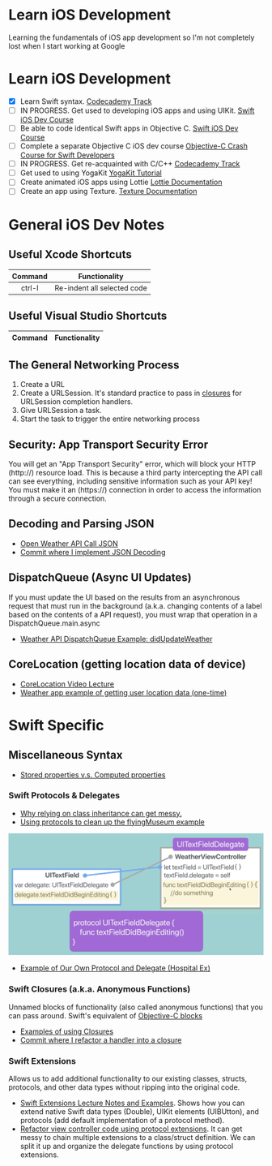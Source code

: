 # Learn iOS Development
Learning the fundamentals of iOS app development so I'm not completely lost when I start working at Google


# Learn iOS Development
- [x] Learn Swift syntax. [Codecademy Track](https://www.codecademy.com/learn/learn-swift)
- [ ] IN PROGRESS. Get used to developing iOS apps and using UIKit. [Swift iOS Dev Course](https://www.udemy.com/course/ios-13-app-development-bootcamp)
- [ ] Be able to code identical Swift apps in Objective C. [Swift iOS Dev Course](https://www.udemy.com/course/ios-13-app-development-bootcamp)
- [ ] Complete a separate Objective C iOS dev course [Objective-C Crash Course for Swift Developers](https://www.udemy.com/course/objectivec/?utm_source=adwords&utm_medium=udemyads&utm_campaign=LongTail_la.EN_cc.ROW&utm_content=deal4584&utm_term=_._ag_77879424134_._ad_437497333833_._kw__._de_c_._dm__._pl__._ti_dsa-1007766171312_._li_1009874_._pd__._&matchtype=b&gclid=EAIaIQobChMIjtHPsvTf6gIVSNiWCh1yTgRjEAAYAiAAEgKvp_D_BwE)
- [ ] IN PROGRESS. Get re-acquainted with C/C++ [Codecademy Track](https://www.codecademy.com/learn/learn-c-plus-plus)
- [ ] Get used to using YogaKit [YogaKit Tutorial](https://www.raywenderlich.com/530-yoga-tutorial-using-a-cross-platform-layout-engine)
- [ ] Create animated iOS apps using Lottie [Lottie Documentation](https://airbnb.io/lottie/#/ios)
- [ ] Create an app using Texture. [Texture Documentation](https://texturegroup.org/docs/resources.html)

# General iOS Dev Notes
## Useful Xcode Shortcuts
| Command | Functionality|
|:-------:|:------------:|
| ctrl-I  | Re-indent all selected code|

## Useful Visual Studio Shortcuts
| Command | Functionality|
|:-------:|:------------:|

## The General Networking Process
1. Create a URL
2. Create a URLSession. It's standard practice to pass in [closures](#foo) for URLSession completion handlers.
3. Give URLSession a task.
4. Start the task to trigger the entire networking process

## Security: App Transport Security Error
You will get an "App Transport Security" error, which will block your HTTP (http://) resource load. This is because a third party 
intercepting the API call can see everything, including sensitive information such as your API key! You must make it an (https://) 
connection in order to access the information through a secure connection.

## Decoding and Parsing JSON
- [Open Weather API Call JSON](http://api.openweathermap.org/data/2.5/weather?q=seoul&appid=822ab112f2a3d357a27c9c0ea578659f&units=metric)
- [Commit where I implement JSON Decoding](https://github.com/codethecoffee/learn-ios/commit/382381f61c268ae5d9853d80194f4549a8613633)


## DispatchQueue (Async UI Updates)
If you must update the UI based on the results from an asynchronous request that must run in the background (a.k.a. changing contents of a label based on the contents of a API request), you must wrap that operation in a DispatchQueue.main.async
- [Weather API DispatchQueue Example: didUpdateWeather](https://github.com/codethecoffee/learn-ios/commit/808fa16423daf4c806ebce3d5030b66c2377c06d)

## CoreLocation (getting location data of device)
- [CoreLocation Video Lecture](https://www.udemy.com/course/ios-13-app-development-bootcamp/learn/lecture/16253720#overview)
- [Weather app example of getting user location data (one-time)](https://github.com/codethecoffee/learn-ios/commit/be25aa3716cf3dfdfe3c0c17d548c9bcd55f1ab4)

# Swift Specific 
## Miscellaneous Syntax
- [Stored properties v.s. Computed properties](https://github.com/codethecoffee/learn-ios/blob/583e254297d4469977a5dc1def56d05d44582fb1/1_ios-dev-bootcamp/section-11...15/section-13/Clima-iOS13-master/Clima/Model/WeatherModel.swift)

### Swift Protocols & Delegates
- [Why relying on class inheritance can get messy.](https://github.com/codethecoffee/learn-ios/blob/9f03ac9e9e6ce1262b44c4075801f44275fb5335/1_ios-dev-bootcamp/section-11...15/section-13/Protocols%20Demo/Protocols%20Demo/why%20we%20need%20protocols.swift)
- [Using protocols to clean up the flyingMuseum example](https://github.com/codethecoffee/learn-ios/blob/82581a54c031d2d633a2f507332c927a12b2107f/1_ios-dev-bootcamp/section-11...15/section-13/Protocols%20Demo/Protocols%20Demo/main.swift)

![Delegate design pattern diagram](images/delegate_design_pattern.png?raw=true)
- [Example of Our Own Protocol and Delegate (Hospital Ex)](https://github.com/codethecoffee/learn-ios/blob/925e8eadc646b6ffd19e035de4776fb379cbac62/1_ios-dev-bootcamp/section-11...15/section-13/Protocols%20and%20Delegates/Protocols%20and%20Delegates/main.swift)

### Swift Closures (a.k.a. Anonymous Functions)
Unnamed blocks of functionality (also called anonymous functions) that you can pass around. Swift's equivalent of [Objective-C blocks](https://www.tutorialspoint.com/objective_c/objective_c_blocks.htm)
- [Examples of using Closures](https://github.com/codethecoffee/learn-ios/blob/c0b17c1bbc1fb70335da028348b032098b53df75/1_ios-dev-bootcamp/section-11...15/section-13/Closures.playground/Contents.swift)
- [Commit where I refactor a handler into a closure](https://github.com/codethecoffee/learn-ios/commit/36bb8221797b736fee7f7dc1c538917e40dde8df)

### Swift Extensions
Allows us to add additional functionality to our existing classes, structs, protocols, and other data types without ripping into the original code.
- [Swift Extensions Lecture Notes and Examples](https://github.com/codethecoffee/learn-ios/blob/dbf45947b625569569cdfee7b95b1c4b6e48c0eb/1_ios-dev-bootcamp/section-11...15/section-13/Extensions.playground/Contents.swift). Shows how you can extend native Swift data types (Double), UIKit elements (UIBUtton), and protocols (add default implementation of a protocol method).
- [Refactor view controller code using protocol extensions](https://github.com/codethecoffee/learn-ios/commit/4aa3475a93943bb651f50d6e8c86eb253c8cca92). It can get messy to chain multiple extensions to a class/struct definition. We can split it up and organize the delegate functions by using protocol extensions.